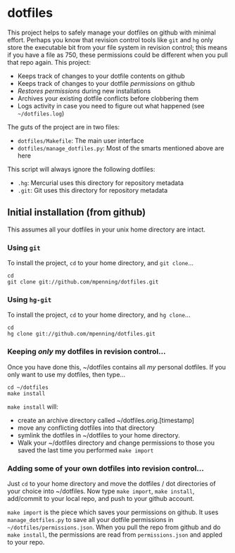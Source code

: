 # dotfiles

This project helps to safely manage your dotfiles on github with 
minimal effort.  Perhaps you know that revision control tools like
``git`` and ``hg`` only store the executable bit from your 
file system in revision control; this means if you have a file as
750, these permissions could be different when you pull that
repo again.  This project:

- Keeps track of changes to your dotfile contents on github
- Keeps track of changes to your dotfile *permissions* on github
- *Restores permissions* during new installations
- Archives your existing dotfile conflicts before clobbering them
- Logs activity in case you need to figure out what happened (see ``~/dotfiles.log``)

The guts of the project are in two files:

- ``dotfiles/Makefile``:  The main user interface
- ``dotfiles/manage_dotfiles.py``: Most of the smarts mentioned above are here

This script will always ignore the following dotfiles:

- ``.hg``: Mercurial uses this directory for repository metadata
- ``.git``: Git uses this directory for repository metadata

## Initial installation (from github)

This assumes all your dotfiles in your unix home directory are intact.

### Using `git`

To install the project, `cd` to your home directory, and `git clone`...

    cd
    git clone git://github.com/mpenning/dotfiles.git

### Using `hg-git`

To install the project, `cd` to your home directory, and `hg clone`...

    cd
    hg clone git://github.com/mpenning/dotfiles.git

### Keeping  *only* my dotfiles in revision control...

Once you have done this, ~/dotfiles contains all *my* personal dotfiles.
If you only want to use my dotfiles, then type...

    cd ~/dotfiles
    make install

``make install`` will:
- create an archive directory called ~/dotfiles.orig.[timestamp]
- move any conflicting dotfiles into that directory
- symlink the dotfiles in ~/dotfiles to your home directory.  
- Walk your ~/dotfiles directory and change permissions to those you saved the last time you performed ``make import``

### Adding some of your own dotfiles into revision control...

Just ``cd`` to your home directory and move the dotfiles / dot directories
of your choice into ~/dotfiles.  Now type ``make import``, ``make install``, 
add/commit to your local repo, and push to your github account.

``make import`` is the piece which saves your permissions on github.  It uses
``manage_dotfiles.py`` to save all your dotfile permissions in 
``~/dotfiles/permissions.json``.  When you pull the repo from github and do
``make install``, the permissions are read from ``permissions.json`` and 
appled to your repo.
